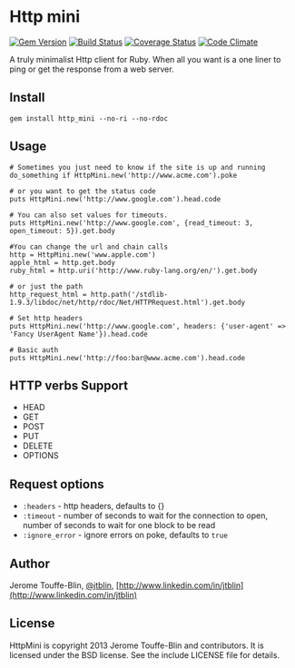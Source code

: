 # Http mini

[![Gem Version](https://badge.fury.io/rb/http_mini.png)](http://badge.fury.io/rb/http_mini)
[![Build Status](https://travis-ci.org/jtblin/http_mini.png)](https://travis-ci.org/jtblin/http_mini)
[![Coverage Status](https://coveralls.io/repos/jtblin/http_mini/badge.png?branch=master)](https://coveralls.io/r/jtblin/http_mini?branch=master)
[![Code Climate](https://codeclimate.com/github/jtblin/http_mini.png)](https://codeclimate.com/github/jtblin/http_mini)

A truly minimalist Http client for Ruby. When all you want is
a one liner to ping or get the response from a web server.

## Install

    gem install http_mini --no-ri --no-rdoc

## Usage

    # Sometimes you just need to know if the site is up and running
    do_something if HttpMini.new('http://www.acme.com').poke

    # or you want to get the status code
    puts HttpMini.new('http://www.google.com').head.code

    # You can also set values for timeouts.
    puts HttpMini.new('http://www.google.com', {read_timeout: 3, open_timeout: 5}).get.body

    #You can change the url and chain calls
    http = HttpMini.new('www.apple.com')
    apple_html = http.get.body
    ruby_html = http.uri('http://www.ruby-lang.org/en/').get.body

    # or just the path
    http_request_html = http.path('/stdlib-1.9.3/libdoc/net/http/rdoc/Net/HTTPRequest.html').get.body

    # Set http headers
    puts HttpMini.new('http://www.google.com', headers: {'user-agent' => 'Fancy UserAgent Name'}).head.code

    # Basic auth
    puts HttpMini.new('http://foo:bar@www.acme.com').head.code

## HTTP verbs Support

* HEAD
* GET
* POST
* PUT
* DELETE
* OPTIONS

## Request options

* `:headers` - http headers, defaults to {}
* `:timeout` - number of seconds to wait for the connection to open, number of seconds to wait for one block to be read
* `:ignore_error` - ignore errors on poke, defaults to `true`

## Author

Jerome Touffe-Blin, [@jtblin](https://twitter.com/jtlbin), [http://www.linkedin.com/in/jtblin](http://www.linkedin.com/in/jtblin)

## License

HttpMini is copyright 2013 Jerome Touffe-Blin and contributors. It is licensed under the BSD license.
See the include LICENSE file for details.

